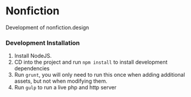 # Nonfiction
Development of nonfiction.design 

### Development Installation

1. Install NodeJS.
2. CD into the project and run `npm install` to install development dependencies
3. Run `grunt`, you will only need to run this once when adding additional assets, but not when modifying them.
4. Run `gulp` to run a live php and http server
